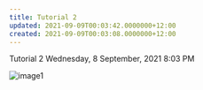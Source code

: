 ```yaml
---
title: Tutorial 2
updated: 2021-09-09T00:03:42.0000000+12:00
created: 2021-09-09T00:03:08.0000000+12:00
---
```


Tutorial 2
Wednesday, 8 September, 2021
8:03 PM

![image1](../../../../resources/663d72c239974f2384d52607a267bf81.png)
